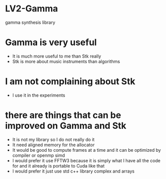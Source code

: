 # LV2-Gamma
gamma synthesis library

# Gamma is very useful
* It is much more useful to me than Stk really
* Stk is more about music instruments than algorithms

# I am not complaining about Stk
* I use it in the experiments

# there are things that can be improved on Gamma and Stk
* It is not my library so I do not really do it
* It need aligned memory for the allocator
* It would be good to compute frames at a time and it can be optimized by compiler or openmp simd
* I would prefer it use FFTW3 because it is simply what I have all the code for and it already is portable to Cuda like that
* I would prefer it just use std c++ library complex and arrays 
